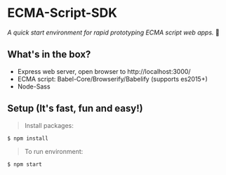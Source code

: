 # ECMA-Script-SDK
 *A quick start environment for rapid prototyping ECMA script web apps.* :pizza:

## What's in the box?
 - Express web server, open browser to http://localhost:3000/  
 - ECMA script: Babel-Core/Browserify/Babelify (supports es2015+)
 - Node-Sass

## Setup (It's fast, fun and easy!)
> Install packages:
```
$ npm install
```
> To run environment:
```
$ npm start  
```
